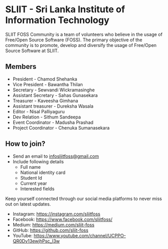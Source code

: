 
# SLIIT - Sri Lanka Institute of Information Technology

SLIIT FOSS Community is a team of volunteers who believe in the usage of Free/Open Source Software (FOSS). The primary objective of the community is to promote, develop and diversify the usage of Free/Open Source Software at SLIIT.

## Members

- President - Chamod Shehanka
- Vice President - Bawantha Thilan
- Secretary - Sewvandi Wickramasinghe 
- Assistant Secretary - Sahas Gunasekara
- Treasurer - Kaveesha Gimhana
- Assistant treasurer - Dureksha Wasala
- Editor - Nisal Palliyaguru
- Dev Relation - Sithum Sandeepa
- Event Coordinator - Madusha Prashad
- Project Coordinator - Chenuka Sumanasekara
## How to join?

- Send an email to [infosliitfoss@gmail.com](infosliitfoss@gmail.com) 
- Include following details
    - Full name
    - National identity card
    - Student Id
    - Current year
    - Interested fields 

Keep yourself connected through our social media platforms to never miss out on latest updates.

- Instagram: https://instagram.com/sliitfoss
- Facebook: https://www.facebook.com/sliitfoss/
- Medium: https://medium.com/sliit-foss
- GitHub: https://github.com/sliit-foss
- YouTube: https://www.youtube.com/channel/UCPPO-QR0Dv13ewjhPsc_I3w

